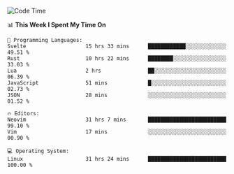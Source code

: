 <!-- [![Top Langs](https://github-readme-stats.vercel.app/api/top-langs/?username=gagahsyuja&theme=dracula&hide_border=true&border_radius=7)](https://github.com/anuraghazra/github-readme-stats) -->

<!--START_SECTION:waka-->
![Code Time](http://img.shields.io/badge/Code%20Time-328%20hrs%2016%20mins-blue)

📊 **This Week I Spent My Time On** 

```text
💬 Programming Languages: 
Svelte                   15 hrs 33 mins      ████████████░░░░░░░░░░░░░   49.51 % 
Rust                     10 hrs 22 mins      ████████░░░░░░░░░░░░░░░░░   33.03 % 
Lua                      2 hrs               ██░░░░░░░░░░░░░░░░░░░░░░░   06.39 % 
JavaScript               51 mins             █░░░░░░░░░░░░░░░░░░░░░░░░   02.73 % 
JSON                     28 mins             ░░░░░░░░░░░░░░░░░░░░░░░░░   01.52 % 

🔥 Editors: 
Neovim                   31 hrs 7 mins       █████████████████████████   99.10 % 
Vim                      17 mins             ░░░░░░░░░░░░░░░░░░░░░░░░░   00.90 % 

💻 Operating System: 
Linux                    31 hrs 24 mins      █████████████████████████   100.00 % 
```


<!--END_SECTION:waka-->
